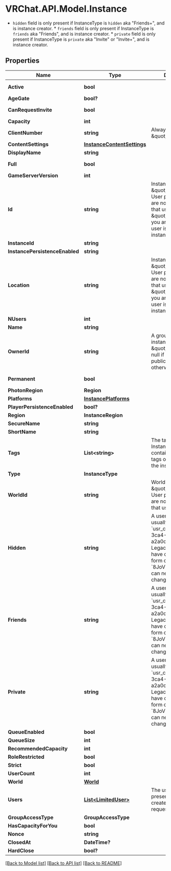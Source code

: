 # VRChat.API.Model.Instance
* `hidden` field is only present if InstanceType is `hidden` aka \"Friends+\", and is instance creator. * `friends` field is only present if InstanceType is `friends` aka \"Friends\", and is instance creator. * `private` field is only present if InstanceType is `private` aka \"Invite\" or \"Invite+\", and is instance creator.

## Properties

Name | Type | Description | Notes
------------ | ------------- | ------------- | -------------
**Active** | **bool** |  | [default to true]
**AgeGate** | **bool?** |  | [optional] 
**CanRequestInvite** | **bool** |  | [default to true]
**Capacity** | **int** |  | 
**ClientNumber** | **string** | Always returns \&quot;unknown\&quot;. | 
**ContentSettings** | [**InstanceContentSettings**](InstanceContentSettings.md) |  | 
**DisplayName** | **string** |  | 
**Full** | **bool** |  | [default to false]
**GameServerVersion** | **int** |  | [optional] 
**Id** | **string** | InstanceID can be \&quot;offline\&quot; on User profiles if you are not friends with that user and \&quot;private\&quot; if you are friends and user is in private instance. | 
**InstanceId** | **string** |  | 
**InstancePersistenceEnabled** | **string** |  | 
**Location** | **string** | InstanceID can be \&quot;offline\&quot; on User profiles if you are not friends with that user and \&quot;private\&quot; if you are friends and user is in private instance. | 
**NUsers** | **int** |  | 
**Name** | **string** |  | 
**OwnerId** | **string** | A groupId if the instance type is \&quot;group\&quot;, null if instance type is public, or a userId otherwise | [optional] 
**Permanent** | **bool** |  | [default to false]
**PhotonRegion** | **Region** |  | 
**Platforms** | [**InstancePlatforms**](InstancePlatforms.md) |  | 
**PlayerPersistenceEnabled** | **bool?** |  | 
**Region** | **InstanceRegion** |  | 
**SecureName** | **string** |  | 
**ShortName** | **string** |  | [optional] 
**Tags** | **List&lt;string&gt;** | The tags array on Instances usually contain the language tags of the people in the instance.  | 
**Type** | **InstanceType** |  | 
**WorldId** | **string** | WorldID be \&quot;offline\&quot; on User profiles if you are not friends with that user. | 
**Hidden** | **string** | A users unique ID, usually in the form of &#x60;usr_c1644b5b-3ca4-45b4-97c6-a2a0de70d469&#x60;. Legacy players can have old IDs in the form of &#x60;8JoV9XEdpo&#x60;. The ID can never be changed. | [optional] 
**Friends** | **string** | A users unique ID, usually in the form of &#x60;usr_c1644b5b-3ca4-45b4-97c6-a2a0de70d469&#x60;. Legacy players can have old IDs in the form of &#x60;8JoV9XEdpo&#x60;. The ID can never be changed. | [optional] 
**Private** | **string** | A users unique ID, usually in the form of &#x60;usr_c1644b5b-3ca4-45b4-97c6-a2a0de70d469&#x60;. Legacy players can have old IDs in the form of &#x60;8JoV9XEdpo&#x60;. The ID can never be changed. | [optional] 
**QueueEnabled** | **bool** |  | 
**QueueSize** | **int** |  | 
**RecommendedCapacity** | **int** |  | 
**RoleRestricted** | **bool** |  | [optional] 
**Strict** | **bool** |  | 
**UserCount** | **int** |  | 
**World** | [**World**](World.md) |  | 
**Users** | [**List&lt;LimitedUser&gt;**](LimitedUser.md) | The users field is present on instances created by the requesting user. | [optional] 
**GroupAccessType** | **GroupAccessType** |  | [optional] 
**HasCapacityForYou** | **bool** |  | [optional] 
**Nonce** | **string** |  | [optional] 
**ClosedAt** | **DateTime?** |  | [optional] 
**HardClose** | **bool?** |  | [optional] 

[[Back to Model list]](../README.md#documentation-for-models) [[Back to API list]](../README.md#documentation-for-api-endpoints) [[Back to README]](../README.md)

